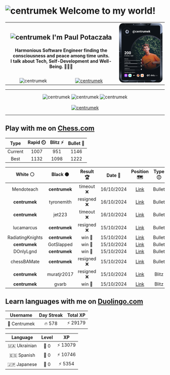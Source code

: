 <h1>
  <img
    src="https://emojis.slackmojis.com/emojis/images/1531849430/4246/blob-sunglasses.gif"
    width="30"
    alt="centrumek"
  />
  Welcome to my world!
</h1>

<table>
  <tbody>
    <tr>
      <td align="center" width="70%" colspan="2">
        <h2>
          <img
            src="https://raw.githubusercontent.com/MartinHeinz/MartinHeinz/master/wave.gif"
            width="30px"
            alt="centrumek"
          />
          I'm Paul Potaczała
        </h2>
        <h4>
          Harmonious Software Engineer finding the consciousness and peace among time units.
          <br/>
          I talk about Tech, Self-Development and Well-Being. 🌿🧘🚀
        </h4>
      </td>
      <td width="30%" rowspan="2">
        <a href="https://app.daily.dev/centrumek">
          <img
            src="./devcard.svg"
            alt="centrumek"
          />
        </a>
      </td>
    </tr>
    <tr align="center">
      <td>
        <img
          src="https://komarev.com/ghpvc/?username=centrumek&label=visitors&color=0e75b6&style=flat"
          alt="centrumek"
        >
      </td>
      <td>
        <a href="https://stackoverflow.com/users/14496012/centrumek">
          <img
            src="https://stackoverflow.com/users/flair/14496012.png?theme=dark"
            alt="centrumek"
          >
        </a>
      </td>
    </tr>
  </tbody>
</table>

---
<div align="center">
  <img 
    src="https://github-readme-stats.vercel.app/api?username=centrumek&show_icons=true&count_private=true&theme=dark&hide_border=true&hide=issues,contribs&bg_color=00000000"
    alt="centrumek"
  />
  <img
    src="https://github-readme-stats.vercel.app/api/top-langs/?username=centrumek&layout=compact&hide_border=true&theme=dark&bg_color=00000000&langs_count=6&exclude_repo=air-statistic-app"
    alt="centrumek"
  />
  <img 
    src="https://github-readme-streak-stats.herokuapp.com?user=centrumek&theme=dark&hide_border=true&background=FFFFFF00"
    alt="centrumek"
  />
  <br/>
  <br/>
  <a href="https://www.buymeacoffee.com/centrumek">
    <img
      src="https://cdn.buymeacoffee.com/buttons/v2/default-orange.png"
      height="50"
      width="210"
      alt="centrumek"
    />
  </a>
</div>

---

## Play with me on [Chess.com](https://www.chess.com/member/centrumek)

<div align="center">
<!--START_SECTION:chessStats-->
<!-- Automatically generated with https://github.com/Balastrong/chess-stats-action -->

| Type | Rapid ⏲️ | Blitz ⚡ | Bullet 🔫 |
|:---:|:---:|:---:|:---:|
| Current | 1007 | 951 | 1146 |
| Best | 1132 | 1098 | 1222 |

| White ⚪ | Black ⚫ | Result 🏆 | Date 📅 | Position 🗺️ | Type 🕕 |
|:---:|:---:|:---:|:---:|:---:|:---:|
| Mendoteach | **centrumek** | timeout ❌ | 16/10/2024 | <a href="http://www.ee.unb.ca/cgi-bin/tervo/fen.pl?select=2k5/1n1b4/2p1p2b/1p1pPp2/pP3P1q/P1P1P2p/1KNR2r1/3Q1B2 b - -">Link</a> | Bullet |
| **centrumek** | tyronemith | resigned ❌ | 16/10/2024 | <a href="http://www.ee.unb.ca/cgi-bin/tervo/fen.pl?select=2k1r2r/ppp2ppp/8/2P5/3n1Bn1/P2q2P1/4bKBP/7R w - -">Link</a> | Bullet |
| **centrumek** | jet223 | timeout ❌ | 16/10/2024 | <a href="http://www.ee.unb.ca/cgi-bin/tervo/fen.pl?select=8/5R2/2p1k3/8/4rp2/6pK/6P1/3B4 w - -">Link</a> | Bullet |
| lucamarcus | **centrumek** | resigned ❌ | 15/10/2024 | <a href="http://www.ee.unb.ca/cgi-bin/tervo/fen.pl?select=2k4R/B7/4p3/1p1b4/4pP2/4P3/PPP5/3K4 b - -">Link</a> | Bullet |
| RadiatingKnights | **centrumek** | win 🥇 | 15/10/2024 | <a href="http://www.ee.unb.ca/cgi-bin/tervo/fen.pl?select=2k4r/pp1N2p1/2p1p3/5p2/3P2p1/2P5/PP3PPq/R2Q1RK1 w - -">Link</a> | Bullet |
| **centrumek** | GotSlapped | win 🥇 | 15/10/2024 | <a href="http://www.ee.unb.ca/cgi-bin/tervo/fen.pl?select=1rR5/1P2pk1p/3rp1p1/pB2R3/6P1/1K3P2/7P/8 b - -">Link</a> | Bullet |
| DOnlyLgnd | **centrumek** | win 🥇 | 15/10/2024 | <a href="http://www.ee.unb.ca/cgi-bin/tervo/fen.pl?select=2R5/6kp/1n4p1/3p1p2/7r/8/3r1PK1/8 w - -">Link</a> | Bullet |
| chessBAMate | **centrumek** | resigned ❌ | 15/10/2024 | <a href="http://www.ee.unb.ca/cgi-bin/tervo/fen.pl?select=r3k3/p2n4/Q1p1p3/3pPp2/Pp1P1Bp1/1NP5/1P6/R3K2N b Qq -">Link</a> | Bullet |
| **centrumek** | muratjr2017 | resigned ❌ | 15/10/2024 | <a href="http://www.ee.unb.ca/cgi-bin/tervo/fen.pl?select=8/1p6/1kp5/r6p/6pP/6K1/8/8 b - -">Link</a> | Blitz |
| **centrumek** | gvarb | win 🥇 | 15/10/2024 | <a href="http://www.ee.unb.ca/cgi-bin/tervo/fen.pl?select=3rk2r/pp3pp1/2p1p2p/Q1P1P1n1/2PP2P1/5N2/P5K1/R1R5 b k -">Link</a> | Blitz |

<!--END_SECTION:chessStats-->
</div>

## Learn languages with me on [Duolingo.com](https://www.duolingo.com/profile/Centrumek)

<div align="center">
<!--START_SECTION:duolingoStats-->
<!-- Automatically generated with https://github.com/centrumek/duolingo-readme-stats-->

| Username | Day Streak | Total XP |
|:---:|:---:|:---:|
| 👤 Centrumek | 🔥 578 | ⚡ 29179 |

| Language | Level | XP |
|:---:|:---:|:---:|
| 🇺🇦 Ukrainian | 👑 0 | ⚡ 13079 |
| 🇪🇸 Spanish | 👑 0 | ⚡ 10746 |
| 🇯🇵 Japanese | 👑 0 | ⚡ 5354 |

<!--END_SECTION:duolingoStats-->
</div>
<!--
**centrumek/centrumek** is a ✨ _special_ ✨ repository because its `README.md` (this file) appears on your GitHub profile.

Here are some ideas to get you started:

- 🔭 I’m currently working on ...
- 🌱 I’m currently learning ...
- 👯 I’m looking to collaborate on ...
- 🤔 I’m looking for help with ...
- 💬 Ask me about ...
- 📫 How to reach me: ...
- 😄 Pronouns: ...
- ⚡ Fun fact: ...
-->
